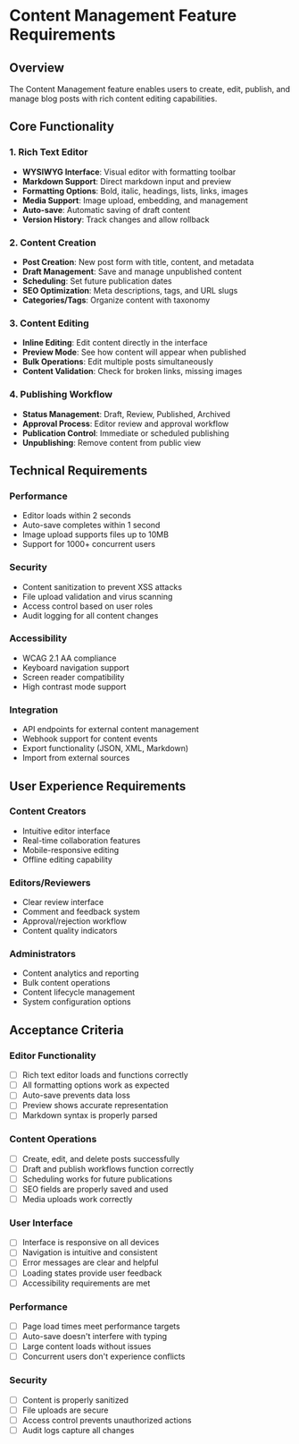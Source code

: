 # Content Management Feature Requirements

## Overview
The Content Management feature enables users to create, edit, publish, and manage blog posts with rich content editing capabilities.

## Core Functionality

### 1. Rich Text Editor
- **WYSIWYG Interface**: Visual editor with formatting toolbar
- **Markdown Support**: Direct markdown input and preview
- **Formatting Options**: Bold, italic, headings, lists, links, images
- **Media Support**: Image upload, embedding, and management
- **Auto-save**: Automatic saving of draft content
- **Version History**: Track changes and allow rollback

### 2. Content Creation
- **Post Creation**: New post form with title, content, and metadata
- **Draft Management**: Save and manage unpublished content
- **Scheduling**: Set future publication dates
- **SEO Optimization**: Meta descriptions, tags, and URL slugs
- **Categories/Tags**: Organize content with taxonomy

### 3. Content Editing
- **Inline Editing**: Edit content directly in the interface
- **Preview Mode**: See how content will appear when published
- **Bulk Operations**: Edit multiple posts simultaneously
- **Content Validation**: Check for broken links, missing images

### 4. Publishing Workflow
- **Status Management**: Draft, Review, Published, Archived
- **Approval Process**: Editor review and approval workflow
- **Publication Control**: Immediate or scheduled publishing
- **Unpublishing**: Remove content from public view

## Technical Requirements

### Performance
- Editor loads within 2 seconds
- Auto-save completes within 1 second
- Image upload supports files up to 10MB
- Support for 1000+ concurrent users

### Security
- Content sanitization to prevent XSS attacks
- File upload validation and virus scanning
- Access control based on user roles
- Audit logging for all content changes

### Accessibility
- WCAG 2.1 AA compliance
- Keyboard navigation support
- Screen reader compatibility
- High contrast mode support

### Integration
- API endpoints for external content management
- Webhook support for content events
- Export functionality (JSON, XML, Markdown)
- Import from external sources

## User Experience Requirements

### Content Creators
- Intuitive editor interface
- Real-time collaboration features
- Mobile-responsive editing
- Offline editing capability

### Editors/Reviewers
- Clear review interface
- Comment and feedback system
- Approval/rejection workflow
- Content quality indicators

### Administrators
- Content analytics and reporting
- Bulk content operations
- Content lifecycle management
- System configuration options

## Acceptance Criteria

### Editor Functionality
- [ ] Rich text editor loads and functions correctly
- [ ] All formatting options work as expected
- [ ] Auto-save prevents data loss
- [ ] Preview shows accurate representation
- [ ] Markdown syntax is properly parsed

### Content Operations
- [ ] Create, edit, and delete posts successfully
- [ ] Draft and publish workflows function correctly
- [ ] Scheduling works for future publications
- [ ] SEO fields are properly saved and used
- [ ] Media uploads work correctly

### User Interface
- [ ] Interface is responsive on all devices
- [ ] Navigation is intuitive and consistent
- [ ] Error messages are clear and helpful
- [ ] Loading states provide user feedback
- [ ] Accessibility requirements are met

### Performance
- [ ] Page load times meet performance targets
- [ ] Auto-save doesn't interfere with typing
- [ ] Large content loads without issues
- [ ] Concurrent users don't experience conflicts

### Security
- [ ] Content is properly sanitized
- [ ] File uploads are secure
- [ ] Access control prevents unauthorized actions
- [ ] Audit logs capture all changes
